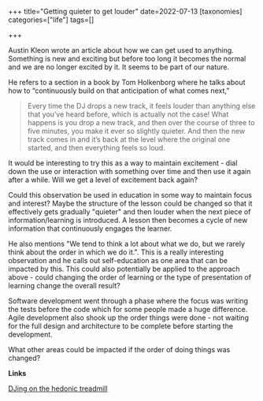 +++
title="Getting quieter to get louder"
date=2022-07-13
[taxonomies]
categories=["life"]
tags=[]

+++

Austin Kleon wrote an article about how we can get used to anything. Something is new and exciting but before too long it becomes the normal and we are no longer excited by it. It seems to be part of our nature.

<!-- more -->

He refers to a section in a book by Tom Holkenborg where he talks about how to “continuously build on that anticipation of what comes next,” 

> Every time the DJ drops a new track, it feels louder than anything else that you’ve heard before, which is actually not the case! What happens is you drop a new track, and then over the course of three to five minutes, you make it ever so slightly quieter. And then the new track comes in and it’s back at the level where the original one started, and then everything feels so loud.

It would be interesting to try this as a way to maintain excitement - dial down the use or interaction with something over time and then use it again after a while. Will we get a level of excitement back again? 

Could this observation be used in education in some way to maintain focus and interest? Maybe the structure of the lesson could be changed so that it effectively gets gradually "quieter" and then louder when the next piece of information/learning is introduced. A lesson then becomes a cycle of new information that continuously engages the learner.

He also mentions "We tend to think a lot about what we do, but we rarely think about the order in which we do it.". This is a really interesting observation and he calls out self-education as one area that can be impacted by this. This could also potentially be applied to the approach above - could changing the order of learning or the type of presentation of learning change the overall result?

Software development went through a phase where the focus was writing the tests before the code which for some people made a huge difference. Agile development also shook up the order things were done - not waiting for the full design and architecture to be complete before starting the development.

What other areas could be impacted if the order of doing things was changed? 

__Links__

[DJing on the hedonic treadmill](https://austinkleon.com/2022/07/12/djing-on-the-hedonic-treadmill/)